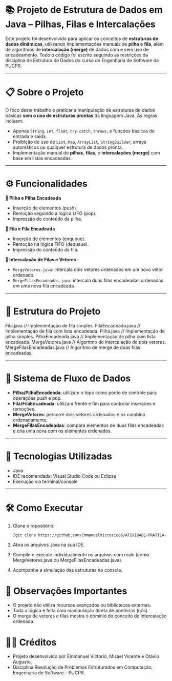 # 📚 Projeto de Estrutura de Dados em Java – Pilhas, Filas e Intercalações

Este projeto foi desenvolvido para aplicar os conceitos de **estruturas de dados dinâmicas**, utilizando implementações manuais de **pilha** e **fila**, além de algoritmos de **intercalação (merge)** de dados com e sem uso de encadeamento. Todo o código foi escrito seguindo as restrições da disciplina de Estrutura de Dados do curso de Engenharia de Software da PUCPR.

---

# 📋 Sobre o Projeto

O foco deste trabalho é praticar a manipulação de estruturas de dados básicas **sem o uso de estruturas prontas** da linguagem Java. As regras incluem:

- Apenas `String`, `int`, `float`, `try-catch`, `throws`, e funções básicas de entrada e saída.
- Proibição de uso de `List`, `Map`, `ArrayList`, `StringBuilder`, arrays automáticos ou qualquer estrutura de dados pronta.
- Implementação manual de **pilhas**, **filas**, e **intercalações (merge)** com base em listas encadeadas.

---

# ⚙️ Funcionalidades

**📌 Pilha e Pilha Encadeada**
- Inserção de elementos (push).
- Remoção seguindo a lógica LIFO (pop).
- Impressão do conteúdo da pilha.

**📌 Fila e Fila Encadeada**
- Inserção de elementos (enqueue).
- Remoção na lógica FIFO (dequeue).
- Impressão do conteúdo da fila.

**🔀 Intercalação de Filas e Vetores**
- `MergeVetores.java`: intercala dois vetores ordenados em um novo vetor ordenado.
- `MergeFilasEncadeadas.java`: intercala duas filas encadeadas ordenadas em uma nova fila encadeada.

---

# 🧱 Estrutura do Projeto


Fila.java // Implementação de fila simples.
FilaEncadeada.java // Implementação de fila com lista encadeada.
Pilha.java // Implementação de pilha simples.
PilhaEncadeada.java // Implementação de pilha com lista encadeada.
MergeVetores.java // Algoritmo de intercalação de dois vetores.
MergeFilasEncadeadas.java // Algoritmo de merge de duas filas encadeadas.

---

# 🔗 Sistema de Fluxo de Dados

- **Pilha/PilhaEncadeada**: utilizam o topo como ponto de controle para operações push e pop.
- **Fila/FilaEncadeada**: utilizam frente e fim para controlar inserções e remoções.
- **MergeVetores**: percorre dois vetores ordenados e os combina ordenadamente.
- **MergeFilasEncadeadas**: compara elementos de duas filas encadeadas e cria uma nova com os elementos ordenados.

---

# 🚀 Tecnologias Utilizadas

- Java
- IDE recomendada: Visual Studio Code ou Eclipse
- Execução via terminal/console

---

# 🛠️ Como Executar

1. Clone o repositório:
   ```bash
   [git clone https://github.com/EmmanuelVictorio06/ATIVIDADE-PRATICA-SUPERVISIONADA.git
2. Abra os arquivos .java na sua IDE.

3. Compile e execute individualmente os arquivos com main (como MergeVetores.java ou MergeFilasEncadeadas.java).

4. Acompanhe a simulação das estruturas no console.

# 📌 Observações Importantes
- O projeto não utiliza recursos avançados ou bibliotecas externas.
- Toda a lógica é feita com manipulação direta de ponteiros (nós).
- O merge de vetores e filas mostra o domínio do conceito de intercalação ordenada.

# 👨‍💼 Créditos
- Projeto desenvolvido por Emmanuel Victorio, Misael Vicente e Otávio Augusto,
- Disciplina Resolução de Problemas Estruturados em Computação, Engenharia de Software – PUCPR.

